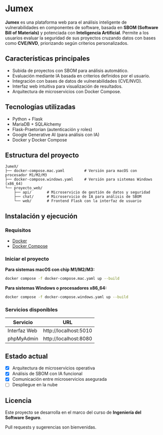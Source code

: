 # Jumex

**Jumex** es una plataforma web para el análisis inteligente de vulnerabilidades en componentes de software, basada en **SBOM (Software Bill of Materials)** y potenciada con **Inteligencia Artificial**. Permite a los usuarios evaluar la seguridad de sus proyectos cruzando datos con bases como **CVE/NVD**, priorizando según criterios personalizados.

## Características principales

- Subida de proyectos con SBOM para análisis automático.
- Evaluación mediante IA basada en criterios definidos por el usuario.
- Integración con bases de datos de vulnerabilidades (CVE/NVD).
- Interfaz web intuitiva para visualización de resultados.
- Arquitectura de microservicios con Docker Compose.

## Tecnologías utilizadas

- Python + Flask
- MariaDB + SQLAlchemy
- Flask-Praetorian (autenticación y roles)
- Google Generative AI (para análisis con IA)
- Docker y Docker Compose

## Estructura del proyecto

```text
JumeX/
├── docker-compose.mac.yaml         # Versión para macOS con procesador M1/M2/M3
├── docker-compose.windows.yaml     # Versión para sistemas Windows (x86_64)
└── proyecto_web/
    ├── api/       # Microservicio de gestión de datos y seguridad
    ├── chat/      # Microservicio de IA para análisis de SBOM
    └── web/       # Frontend Flask con la interfaz de usuario
```

## Instalación y ejecución

### Requisitos

- [Docker](https://www.docker.com/)
- [Docker Compose](https://docs.docker.com/compose/)

### Iniciar el proyecto

**Para sistemas macOS con chip M1/M2/M3:**

```bash
docker compose -f docker-compose.mac.yaml up --build
```

**Para sistemas Windows o procesadores x86_64:**

```bash
docker compose -f docker-compose.windows.yaml up --build
```

### Servicios disponibles

| Servicio           | URL                    |
|--------------------|------------------------|
| Interfaz Web       | http://localhost:5010  |
| phpMyAdmin         | http://localhost:8080  |

## Estado actual

- [x] Arquitectura de microservicios operativa
- [x] Análisis de SBOM con IA funcional
- [x] Comunicación entre microservicios asegurada
- [ ] Despliegue en la nube

## Licencia

Este proyecto se desarrolla en el marco del curso de **Ingeniería del Software Seguro**.

Pull requests y sugerencias son bienvenidas.
